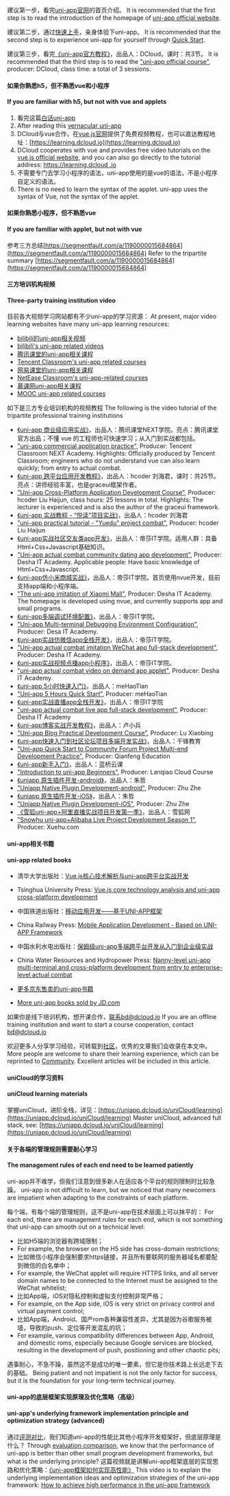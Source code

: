 建议第一步，看完[uni-app官网](https://uniapp.dcloud.io)的首页介绍。
It is recommended that the first step is to read the introduction of the homepage of [uni-app official website](https://uniapp.dcloud.io).

建议第二步，通过[快速上手](https://uniapp.dcloud.io/quickstart-hx)，亲身体验下uni-app。
It is recommended that the second step is to experience uni-app for yourself through [Quick Start](https://uniapp.dcloud.io/quickstart-hx).

建议第三步，看完[《uni-app官方教程》](https://ke.qq.com/course/3169971)，出品人：DCloud，课时：共3节。
It is recommended that the third step is to read the ["uni-app official course"](https://ke.qq.com/course/3169971), producer: DCloud, class time: a total of 3 sessions.

#### 如果你熟悉h5，但不熟悉vue和小程序 
#### If you are familiar with h5, but not with vue and applets
1. 看完这篇[白话uni-app](http://ask.dcloud.net.cn/article/35657)
1. After reading this [vernacular uni-app](http://ask.dcloud.net.cn/article/35657)
2. DCloud与vue合作，在[vue.js官网](https://cn.vuejs.org/v2/guide/)提供了免费视频教程，也可以直达教程地址：[https://learning.dcloud.io](https://learning.dcloud.io)
2. DCloud cooperates with vue and provides free video tutorials on the [vue.js official website](https://cn.vuejs.org/v2/guide/), and you can also go directly to the tutorial address: [https://learning.dcloud .io](https://learning.dcloud.io)
3. 不需要专门去学习小程序的语法，uni-app使用的是vue的语法，不是小程序自定义的语法。
3. There is no need to learn the syntax of the applet. uni-app uses the syntax of Vue, not the syntax of the applet.

#### 如果你熟悉小程序，但不熟悉vue
#### If you are familiar with applet, but not with vue
参考三方总结[https://segmentfault.com/a/1190000015684864](https://segmentfault.com/a/1190000015684864)
Refer to the tripartite summary [https://segmentfault.com/a/1190000015684864](https://segmentfault.com/a/1190000015684864)

#### 三方培训机构视频
#### Three-party training institution video

目前各大视频学习网站都有不少uni-app的学习资源：
At present, major video learning websites have many uni-app learning resources:
- [bilibili的uni-app相关视频](https://search.bilibili.com/all?keyword=uni-app&from_source=nav_search_new)
- [bilibili's uni-app related videos](https://search.bilibili.com/all?keyword=uni-app&from_source=nav_search_new)
- [腾讯课堂的uni-app相关课程](https://ke.qq.com/course/list/uni-app?tuin=269fe6b)
- [Tencent Classroom's uni-app related courses](https://ke.qq.com/course/list/uni-app?tuin=269fe6b)
- [网易课堂的uni-app相关课程](https://study.163.com/courses-search?keyword=uni-app)
- [NetEase Classroom's uni-app-related courses](https://study.163.com/courses-search?keyword=uni-app)
- [慕课网uni-app相关课程](https://www.imooc.com/search/?words=uni-app)
- [MOOC uni-app related courses](https://www.imooc.com/search/?words=uni-app)

如下是三方专业培训机构的视频教程
The following is the video tutorial of the tripartite professional training institutions
* [《uni-app 商业级应用实战》](https://ke.qq.com/course/379043?from=800006421)，出品人：腾讯课堂NEXT学院。亮点：腾讯课堂官方出品；不懂 vue 的工程师也可快速学习；从入门到实战都包括。
* ["uni-app commercial application practice"](https://ke.qq.com/course/379043?from=800006421), Producer: Tencent Classroom NEXT Academy. Highlights: Officially produced by Tencent Classroom; engineers who do not understand vue can also learn quickly; from entry to actual combat.
* [《uni-app 跨平台应用开发教程》](http://www.hcoder.net/course/info_242.html)，出品人：hcoder 刘海君，课时：共25节。亮点：讲师经验丰富，也是graceui框架作者。
* ["Uni-app Cross-Platform Application Development Course"](http://www.hcoder.net/course/info_242.html), Producer: hcoder Liu Haijun, class hours: 25 lessons in total. Highlights: The lecturer is experienced and is also the author of the graceui framework.
* [《uni-app 实战教程 - “悦读”项目实战》](https://ke.qq.com/course/364262?tuin=4f8da6)，出品人：hcoder 刘海君
* ["uni-app practical tutorial - "Yuedu" project combat"](https://ke.qq.com/course/364262?tuin=4f8da6), Producer: hcoder Liu Haijun
* [《uni-app实战社区交友类app开发》](https://study.163.com/course/introduction.htm?courseId=1209188809&_trace_c_p_k2_=4b765abfb2f946039c8ea6230737f6af)，出品人：帝莎IT学院。适用人群：具备Html+Css+Javascript基础知识。
* ["Uni-app actual combat community dating app development"](https://study.163.com/course/introduction.htm?courseId=1209188809&_trace_c_p_k2_=4b765abfb2f946039c8ea6230737f6af), Producer: Desha IT Academy. Applicable people: Have basic knowledge of Html+Css+Javascript.
* [《uni-app仿小米商城实战》](https://study.163.com/course/courseMain.htm?courseId=1209401825&share=2&shareId=480000001892585)，出品人：帝莎IT学院。首页使用nvue开发，目前支持app端和小程序端。
* ["The uni-app imitation of Xiaomi Mall"](https://study.163.com/course/courseMain.htm?courseId=1209401825&share=2&shareId=480000001892585), Producer: Desha IT Academy. The homepage is developed using nvue, and currently supports app and small programs.
* [《uni-app多端调试环境配置》](https://study.163.com/course/courseMain.htm?courseId=1209401924&share=2&shareId=480000001892585)，出品人：帝莎IT学院。
* ["Uni-app Multi-terminal Debugging Environment Configuration"](https://study.163.com/course/courseMain.htm?courseId=1209401924&share=2&shareId=480000001892585), Producer: Desa IT Academy.
* [《uni-app实战仿微信app全栈开发》](https://study.163.com/course/courseMain.htm?courseId=1209487898&share=2&shareId=480000001892585)，出品人：帝莎IT学院。
* ["Uni-app actual combat imitation WeChat app full-stack development"](https://study.163.com/course/courseMain.htm?courseId=1209487898&share=2&shareId=480000001892585), Producer: Desha IT Academy.
* [《uni-app实战视频点播app小程序》](https://study.163.com/course/courseMain.htm?courseId=1209644880&share=2&shareId=480000001892585)，出品人：帝莎IT学院。
* ["uni-app actual combat video on demand app applet"](https://study.163.com/course/courseMain.htm?courseId=1209644880&share=2&shareId=480000001892585), Producer: Desha IT Academy.
* [《uni-app 5小时快速入门》](https://www.imooc.com/learn/1215)，出品人：meHaoTian
* ["Uni-app 5 Hours Quick Start"](https://www.imooc.com/learn/1215), Producer: meHaoTian
* [《uni-app实战直播app全栈开发》](https://study.163.com/course/courseMain.htm?courseId=1210217810&share=2&shareId=480000001892585)，出品人：帝莎IT学院
* ["uni-app actual combat live app full-stack development"](https://study.163.com/course/courseMain.htm?courseId=1210217810&share=2&shareId=480000001892585), Producer: Desha IT Academy
* [《uni-app博客实战开发教程》](https://ke.qq.com/course/3455428?tuin=258d8def)，出品人：卢小兵
* ["Uni-app Blog Practical Development Course"](https://ke.qq.com/course/3455428?tuin=258d8def), Producer: Lu Xiaobing
* [《uni-app快速入门到社区论坛项目多端开发实战》](https://www.bilibili.com/video/BV1oy4y1j75s?p=1)，出品人：千锋教育
* ["Uni-app Quick Start to Community Forum Project Multi-end Development Practice"](https://www.bilibili.com/video/BV1oy4y1j75s?p=1), Producer: Qianfeng Education
* [《uni-app新手入门》](https://www.lanqiao.cn/courses/7763)，出品人：蓝桥云课
* ["Introduction to uni-app Beginners"](https://www.lanqiao.cn/courses/7763), Producer: Lanqiao Cloud Course
* [《uniapp 原生插件开发-android》](https://www.bilibili.com/video/BV13V411H7W2?spm_id_from=333.999.0.0&vd_source=b123f8c166833c59567e6923b9aa2013)，出品人：朱哲
* ["Uniapp Native Plugin Development-android"](https://www.bilibili.com/video/BV13V411H7W2?spm_id_from=333.999.0.0&vd_source=b123f8c166833c59567e6923b9aa2013), Producer: Zhu Zhe
* [《uniapp 原生插件开发-iOS》](https://www.bilibili.com/video/BV1Db4y1D7Yr?spm_id_from=333.999.0.0)，出品人：朱哲
* ["Uniapp Native Plugin Development-iOS"](https://www.bilibili.com/video/BV1Db4y1D7Yr?spm_id_from=333.999.0.0), Producer: Zhu Zhe
* [《雪狐uni-app+阿里直播实战项目开发第一季》](https://www.studyfox.cn/487.html)，出品人：雪狐网
* ["Snowhu uni-app+Alibaba Live Project Development Season 1"](https://www.studyfox.cn/487.html), Producer: Xuehu.com




<!-- * [《跟枫桥一起开发App》](https://www.lusita.cn)，出品人：唐枫桥，来源：源码商城（注：源码商城App、小程序本身就是基于```uni-app```开发的） -->
<!-- * ["Developing Apps with Fengqiao"](https://www.lusita.cn), Producer: Tang Fengqiao, Source: Source Code Mall (Note: Source Code Mall App and Mini Program are based on ````uni-app````) -->
<!-- * [《广州番禺职业技术学院 uni-app课程》](http://doc.zengqs.com/1143144)，出品人：曾教授 -->
<!-- * ["Guangzhou Panyu Vocational and Technical College uni-app course"](http://doc.zengqs.com/1143144), Producer: Professor Zeng -->


#### uni-app相关书籍
#### uni-app related books
- 清华大学出版社：[Vue.js核心技术解析与uni-app跨平台实战开发](https://item.jd.com/13568136.html)
- Tsinghua University Press: [Vue.js core technology analysis and uni-app cross-platform development](https://item.jd.com/13568136.html)
- 中国铁道出版社：[移动应用开发——基于UNI-APP框架](https://item.jd.com/10051626112071.html)
- China Railway Press: [Mobile Application Development - Based on UNI-APP Framework](https://item.jd.com/10051626112071.html)
- 中国水利水电出版社：[保姆级uni-app多端跨平台开发从入门到企业级实战](https://item.jd.com/13214957.html)
- China Water Resources and Hydropower Press: [Nanny-level uni-app multi-terminal and cross-platform development from entry to enterprise-level actual combat](https://item.jd.com/13214957.html)

- [更多京东售卖的uni-app书籍](https://search.jd.com/Search?keyword=uni-app&enc=utf-8&wq=uni-app&pvid=b49f37d39eb4427a8a860663fc6c4cee)
- [More uni-app books sold by JD.com](https://search.jd.com/Search?keyword=uni-app&enc=utf-8&wq=uni-app&pvid=b49f37d39eb4427a8a860663fc6c4cee)

如果你是线下培训机构，想开课合作，联系bd@dcloud.io
If you are an offline training institution and want to start a course cooperation, contact bd@dcloud.io

欢迎更多人分享学习经验，可转载到[社区](http://ask.dcloud.net.cn/explore/)，优秀的文章我们会收录在本文中。
More people are welcome to share their learning experience, which can be reprinted to [Community](http://ask.dcloud.net.cn/explore/). Excellent articles will be included in this article.

#### uniCloud的学习资料
#### uniCloud learning materials
掌握uniCloud，进阶全栈，详见：[https://uniapp.dcloud.io/uniCloud/learning](https://uniapp.dcloud.io/uniCloud/learning)
Master uniCloud, advanced full stack, see: [https://uniapp.dcloud.io/uniCloud/learning](https://uniapp.dcloud.io/uniCloud/learning)

#### 关于各端的管理规则需要耐心学习
#### The management rules of each end need to be learned patiently

uni-app并不难学，但我们注意到很多新人在适应各个平台的规则限制时比较急躁。
uni-app is not difficult to learn, but we noticed that many newcomers are impatient when adapting to the constraints of each platform.

每个端，有每个端的管理规则，这不是uni-app在技术层面上可以抹平的：
For each end, there are management rules for each end, which is not something that uni-app can smooth out on a technical level:

- 比如H5端的浏览器有跨域限制；
- For example, the browser on the H5 side has cross-domain restrictions;
- 比如微信小程序会强制要求https链接，并且所有要联网的服务器域名都要配到微信的白名单中；
- For example, the WeChat applet will require HTTPS links, and all server domain names to be connected to the Internet must be assigned to the WeChat whitelist;
- 比如App端，iOS对隐私控制和虚拟支付控制非常严格；
- For example, on the App side, iOS is very strict on privacy control and virtual payment control;
- 比如App端，Android、国产rom各种兼容性差异，尤其是因为谷歌服务被墙，导致的push、定位等开发混乱的坑；
- For example, various compatibility differences between App, Android, and domestic roms, especially because Google services are blocked, resulting in the development of push, positioning and other chaotic pits;

遇事耐心，不急不躁，虽然这不是成功的唯一要素，但它是你技术路上长远走下去的基础。
Being patient and not impatient is not the only factor for success, but it is the foundation for your long-term technical journey.

#### uni-app的底层框架实现原理及优化策略（高级）
#### uni-app's underlying framework implementation principle and optimization strategy (advanced)
通过[评测对比](https://juejin.im/post/5e8e8d5a6fb9a03c6d3d9f42)，我们知道uni-app的性能比其他小程序开发框架好，但底层原理是什么？
Through [evaluation comparison](https://juejin.im/post/5e8e8d5a6fb9a03c6d3d9f42), we know that the performance of uni-app is better than other small program development frameworks, but what is the underlying principle?
这篇视频就是讲解uni-app框架底层的实现思路和优化策略：[《uni-app框架如何实现高性能》](https://v.qq.com/x/page/r0886mn8v6l.html)
This video is to explain the underlying implementation ideas and optimization strategies of the uni-app framework: [How to achieve high performance in the uni-app framework](https://v.qq.com/x/page/r0886mn8v6l.html)
